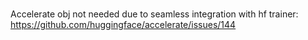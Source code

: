 #

Accelerate obj not needed due to seamless integration with hf trainer: https://github.com/huggingface/accelerate/issues/144
